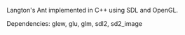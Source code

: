 Langton's Ant implemented in C++ using SDL and OpenGL.

Dependencies: glew, glu, glm, sdl2, sd2_image

